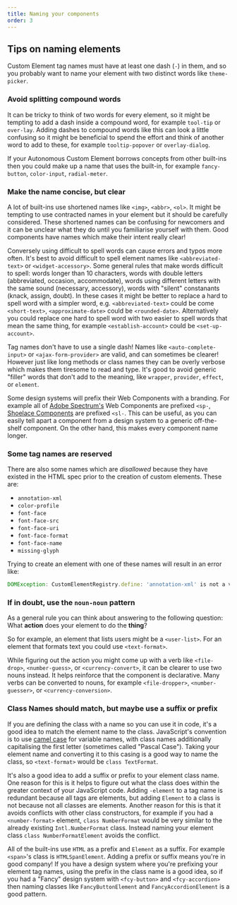```yaml
---
title: Naming your components
order: 3
---
```


## Tips on naming elements

Custom Element tag names must have at least one dash (`-`) in them, and so you probably want to name your element with two distinct words like `theme-picker`.

### Avoid splitting compound words

It can be tricky to think of two words for every element, so it might be tempting to add a dash inside a compound word, for example `tool-tip` or `over-lay`. Adding dashes to compound words like this can look a little confusing so it might be beneficial to spend the effort and think of another word to add to these, for example `tooltip-popover` or `overlay-dialog`.

If your Autonomous Custom Element borrows concepts from other built-ins then you could make up a name that uses the built-in, for example `fancy-button`, `color-input`, `radial-meter`.

### Make the name concise, but clear

A lot of built-ins use shortened names like `<img>`, `<abbr>`, `<ol>`. It might be tempting to use contracted names in your element but it should be carefully considered. These shortened names can be confusing for newcomers and it can be unclear what they do until you familiarise yourself with them. Good components have names which make their intent really clear!

Conversely using difficult to spell words can cause errors and typos more often. It's best to avoid difficult to spell element names like `<abbreviated-text>` or `<widget-accessory>`. Some general rules that make words difficult to spell: words longer than 10 characters, words with double letters (abbreviated, occasion, accommodate), words using different letters with the same sound (necessary, accessory), words with "silent" constanants (knack, assign, doubt). In these cases it might be better to replace a hard to spell word with a simpler word, e.g. `<abbreviated-text>` could be come `<short-text>`, `<approximate-date>` could be `<rounded-date>`. Alternatively you could replace one hard to spell word with two easier to spell words that mean the same thing, for example `<establish-account>` could be `<set-up-account>`.

Tag names don't have to use a single dash! Names like `<auto-complete-input>` or `<ajax-form-provider>` are valid, and can sometimes be clearer! However just like long methods or class names they can be overly verbose which makes them tiresome to read and type. It's good to avoid generic "filler" words that don't add to the meaning, like `wrapper`, `provider`, `effect`, or `element`.


Some design systems will prefix their Web Components with a branding. For example all of [Adobe Spectrum's][spectrum] Web Components are prefixed `<sp-`, [Shoelace Components][shoelace] are prefixed `<sl-`. This can be useful, as you can easily tell apart a component from a design system to a generic off-the-shelf component. On the other hand, this makes every component name longer.

[spectrum]: https://opensource.adobe.com/spectrum-web-components/
[shoelace]: https://shoelace.style/

### Some tag names are reserved

There are also some names which are _disallowed_ because they have existed in the HTML spec prior to the creation of
custom elements. These are:

- `annotation-xml`
- `color-profile`
- `font-face`
- `font-face-src`
- `font-face-uri`
- `font-face-format`
- `font-face-name`
- `missing-glyph`

Trying to create an element with one of these names will result in an error like:

```js
DOMException: CustomElementRegistry.define: 'annotation-xml' is not a valid custom element name
```

### If in doubt, use the `noun-noun` pattern

As a general rule you can think about answering to the following question: What **action** does your element to do the **thing**?

So for example, an element that lists users might be a `<user-list>`. For an element that formats text you could use `<text-format>`.

While figuring out the action you might come up with a verb like `<file-drop>`, `<number-guess>`, or `<currency-convert>`, it can be clearer to use two nouns instead. It helps reinforce that the component is declarative. Many verbs can be converted to nouns, for example `<file-dropper>`, `<number-guesser>`, or `<currency-conversion>`. 

### Class Names should match, but maybe use a suffix or prefix

If you are defining the class with a name so you can use it in code, it's a good idea to match the element name to the class. JavaScript's convention is to use [camel case][camelcase] for variable names, with class names additionally capitalising the first letter (sometimes called "Pascal Case"). Taking your element name and converting it to this casing is a good way to name the class, so `<text-format>` would be `class TextFormat`.

It's also a good idea to add a suffix or prefix to your element class name. One reason for this is it helps to figure out what the class does within the greater context of your JavaScript code. Adding `-element` to a tag name is redundant because all tags are elements, but adding `Element` to a class is not because not all classes are elements. Another reason for this is that it avoids conflicts with other class constructors, for example if you had a `<number-format>` element, `class NumberFormat` would be very similar to the already existing `Intl.NumberFormat` class. Instead naming your element class `class NumberFormatElement` avoids the conflict. 

All of the built-ins use `HTML` as a prefix and `Element` as a suffix. For example `<span>`'s class is `HTMLSpanElement`. Adding a prefix or suffix means you're in good company! If you have a design system where you're prefixing your element tag names, using the prefix in the class name is a good idea, so if you had a "Fancy" design system with `<fcy-button>` and `<fcy-accordion>` then naming classes like `FancyButtonElement` and `FancyAccordionElement` is a good pattern.

[camelcase]: https://en.wikipedia.org/wiki/Camel_case
